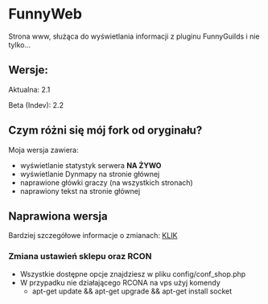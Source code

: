 # FunnyWeb
Strona www, służąca do wyświetlania informacji z pluginu FunnyGuilds i nie tylko...
## Wersje:
Aktualna: 2.1

Beta (Indev): 2.2

## Czym różni się mój fork od oryginału?
Moja wersja zawiera:
- wyświetlanie statystyk serwera **NA ŻYWO**
- wyświetlanie Dynmapy na stronie głównej
- naprawione główki graczy (na wszystkich stronach)
- naprawiony tekst na stronie głównej

## Naprawiona wersja
Bardziej szczegółowe informacje o zmianach: [KLIK](https://github.com/ProcesorDEV/FunnyWeb/blob/master/README-FIXES.md)

### Zmiana ustawień sklepu oraz RCON
* Wszystkie dostępne opcje znajdziesz w pliku config/conf_shop.php
* W przypadku nie działającego RCONA na vps użyj komendy
  * apt-get update && apt-get upgrade && apt-get install socket

